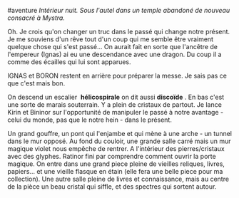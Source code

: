 #aventure
_Intérieur nuit. Sous l'autel dans un temple abandoné de nouveau consacré à Mystra._

Oh. Je crois qu'on changer un truc dans le passé qui change notre présent.
Je me souviens d'un rêve tout d'un coup qui me semble être vraiment quelque chose qui s'est passé... On aurait fait en sorte que l'ancêtre de l'empereur (Ignas) ai eu une descendance avec une dragon. Du coup il a comme des écailles qui lui sont apparues.

IGNAS et BORON restent en arrière pour préparer la messe. Je sais pas ce que c'est mais bon. 

On descend un escalier  **hélicospirale** on dit aussi **discoïde** . En bas c'est une sorte de marais souterrain. Y a plein de cristaux de partout.  Je lance Kirin et Bininor sur l'opportunité de manipuler le passé à notre avantage - celui du monde, pas que le notre hein - dans le présent.

Un grand gouffre, un pont qui l'enjambe et qui mène à une arche - un tunnel dans le mur opposé. Au fond du couloir, une grande salle carré mais un mur magique violet nous empêche de rentrer. A l'intérieur des pierres/cristaux avec des glyphes.
Ratinor fini par comprendre comment ouvrir la porte magique. On entre dans une grand piece pleine de vieilles reliques, livres, papiers... et une vieille flasque en étain (elle fera une belle piece pour ma collection). Une autre salle pleine de livres et connaissance, mais au centre de la pièce un beau cristal qui siffle, et des spectres qui sortent autour.